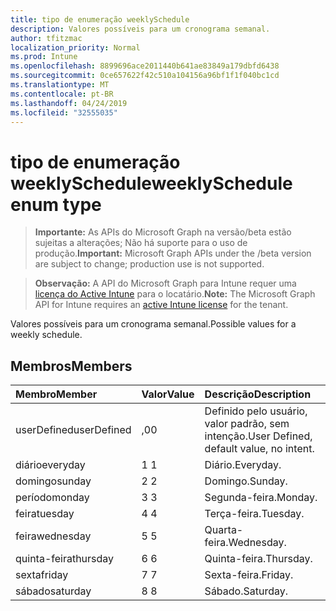 ```yaml
---
title: tipo de enumeração weeklySchedule
description: Valores possíveis para um cronograma semanal.
author: tfitzmac
localization_priority: Normal
ms.prod: Intune
ms.openlocfilehash: 8899696ace2011440b641ae83849a179dbfd6438
ms.sourcegitcommit: 0ce657622f42c510a104156a96bf1f1f040bc1cd
ms.translationtype: MT
ms.contentlocale: pt-BR
ms.lasthandoff: 04/24/2019
ms.locfileid: "32555035"
---
```

# <a name="weeklyschedule-enum-type"></a><span data-ttu-id="2f9dc-103">tipo de enumeração weeklySchedule</span><span class="sxs-lookup"><span data-stu-id="2f9dc-103">weeklySchedule enum type</span></span>

> <span data-ttu-id="2f9dc-104">**Importante:** As APIs do Microsoft Graph na versão/beta estão sujeitas a alterações; Não há suporte para o uso de produção.</span><span class="sxs-lookup"><span data-stu-id="2f9dc-104">**Important:** Microsoft Graph APIs under the /beta version are subject to change; production use is not supported.</span></span>

> <span data-ttu-id="2f9dc-105">**Observação:** A API do Microsoft Graph para Intune requer uma [licença do Active Intune](https://go.microsoft.com/fwlink/?linkid=839381) para o locatário.</span><span class="sxs-lookup"><span data-stu-id="2f9dc-105">**Note:** The Microsoft Graph API for Intune requires an [active Intune license](https://go.microsoft.com/fwlink/?linkid=839381) for the tenant.</span></span>

<span data-ttu-id="2f9dc-106">Valores possíveis para um cronograma semanal.</span><span class="sxs-lookup"><span data-stu-id="2f9dc-106">Possible values for a weekly schedule.</span></span>

## <a name="members"></a><span data-ttu-id="2f9dc-107">Membros</span><span class="sxs-lookup"><span data-stu-id="2f9dc-107">Members</span></span>
|<span data-ttu-id="2f9dc-108">Membro</span><span class="sxs-lookup"><span data-stu-id="2f9dc-108">Member</span></span>|<span data-ttu-id="2f9dc-109">Valor</span><span class="sxs-lookup"><span data-stu-id="2f9dc-109">Value</span></span>|<span data-ttu-id="2f9dc-110">Descrição</span><span class="sxs-lookup"><span data-stu-id="2f9dc-110">Description</span></span>|
|:---|:---|:---|
|<span data-ttu-id="2f9dc-111">userDefined</span><span class="sxs-lookup"><span data-stu-id="2f9dc-111">userDefined</span></span>|<span data-ttu-id="2f9dc-112">,0</span><span class="sxs-lookup"><span data-stu-id="2f9dc-112">0</span></span>|<span data-ttu-id="2f9dc-113">Definido pelo usuário, valor padrão, sem intenção.</span><span class="sxs-lookup"><span data-stu-id="2f9dc-113">User Defined, default value, no intent.</span></span>|
|<span data-ttu-id="2f9dc-114">diário</span><span class="sxs-lookup"><span data-stu-id="2f9dc-114">everyday</span></span>|<span data-ttu-id="2f9dc-115">1 </span><span class="sxs-lookup"><span data-stu-id="2f9dc-115">1</span></span>|<span data-ttu-id="2f9dc-116">Diário.</span><span class="sxs-lookup"><span data-stu-id="2f9dc-116">Everyday.</span></span>|
|<span data-ttu-id="2f9dc-117">domingo</span><span class="sxs-lookup"><span data-stu-id="2f9dc-117">sunday</span></span>|<span data-ttu-id="2f9dc-118">2 </span><span class="sxs-lookup"><span data-stu-id="2f9dc-118">2</span></span>|<span data-ttu-id="2f9dc-119">Domingo.</span><span class="sxs-lookup"><span data-stu-id="2f9dc-119">Sunday.</span></span>|
|<span data-ttu-id="2f9dc-120">período</span><span class="sxs-lookup"><span data-stu-id="2f9dc-120">monday</span></span>|<span data-ttu-id="2f9dc-121">3 </span><span class="sxs-lookup"><span data-stu-id="2f9dc-121">3</span></span>|<span data-ttu-id="2f9dc-122">Segunda-feira.</span><span class="sxs-lookup"><span data-stu-id="2f9dc-122">Monday.</span></span>|
|<span data-ttu-id="2f9dc-123">feira</span><span class="sxs-lookup"><span data-stu-id="2f9dc-123">tuesday</span></span>|<span data-ttu-id="2f9dc-124">4 </span><span class="sxs-lookup"><span data-stu-id="2f9dc-124">4</span></span>|<span data-ttu-id="2f9dc-125">Terça-feira.</span><span class="sxs-lookup"><span data-stu-id="2f9dc-125">Tuesday.</span></span>|
|<span data-ttu-id="2f9dc-126">feira</span><span class="sxs-lookup"><span data-stu-id="2f9dc-126">wednesday</span></span>|<span data-ttu-id="2f9dc-127">5 </span><span class="sxs-lookup"><span data-stu-id="2f9dc-127">5</span></span>|<span data-ttu-id="2f9dc-128">Quarta-feira.</span><span class="sxs-lookup"><span data-stu-id="2f9dc-128">Wednesday.</span></span>|
|<span data-ttu-id="2f9dc-129">quinta-feira</span><span class="sxs-lookup"><span data-stu-id="2f9dc-129">thursday</span></span>|<span data-ttu-id="2f9dc-130">6 </span><span class="sxs-lookup"><span data-stu-id="2f9dc-130">6</span></span>|<span data-ttu-id="2f9dc-131">Quinta-feira.</span><span class="sxs-lookup"><span data-stu-id="2f9dc-131">Thursday.</span></span>|
|<span data-ttu-id="2f9dc-132">sexta</span><span class="sxs-lookup"><span data-stu-id="2f9dc-132">friday</span></span>|<span data-ttu-id="2f9dc-133">7 </span><span class="sxs-lookup"><span data-stu-id="2f9dc-133">7</span></span>|<span data-ttu-id="2f9dc-134">Sexta-feira.</span><span class="sxs-lookup"><span data-stu-id="2f9dc-134">Friday.</span></span>|
|<span data-ttu-id="2f9dc-135">sábado</span><span class="sxs-lookup"><span data-stu-id="2f9dc-135">saturday</span></span>|<span data-ttu-id="2f9dc-136">8 </span><span class="sxs-lookup"><span data-stu-id="2f9dc-136">8</span></span>|<span data-ttu-id="2f9dc-137">Sábado.</span><span class="sxs-lookup"><span data-stu-id="2f9dc-137">Saturday.</span></span>|





